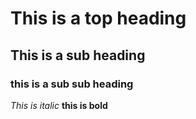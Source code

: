 # This is a top heading
## This is a sub heading
### this is a sub sub heading

*This is italic*
**this is bold**


